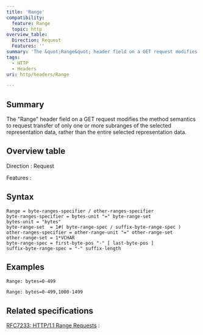 ```yaml
---
title: 'Range'
compatibility:
  feature: Range
  topic: http
overview_table:
  Direction: Request
  Features: ''
summary: 'The &quot;Range&quot; header field on a GET request modifies the method semantics to request transfer of only one or more subranges of the selected representation data, rather than the entire selected representation data.'
tags:
  - HTTP
  - Headers
uri: http/headers/Range

---
```

## Summary

The &quot;Range&quot; header field on a GET request modifies the method semantics to request transfer of only one or more subranges of the selected representation data, rather than the entire selected representation data.

## Overview table

Direction
:   Request

Features
:

## Syntax

    Range = byte-ranges-specifier / other-ranges-specifier
    byte-ranges-specifier = bytes-unit "=" byte-range-set
    bytes-unit = "bytes"
    byte-range-set  = 1#( byte-range-spec / suffix-byte-range-spec )
    other-ranges-specifier = other-range-unit "=" other-range-set
    other-range-set = 1*VCHAR
    byte-range-spec = first-byte-pos "-" [ last-byte-pos ]
    suffix-byte-range-spec = "-" suffix-length

## Examples

```
Range: bytes=0-499
```

``` html
Range: bytes=0-499,1000-1499
```

## Related specifications

[RFC7233: HTTP/1.1 Range Requests](http://tools.ietf.org/html/rfc7233#section-3.1)
:

